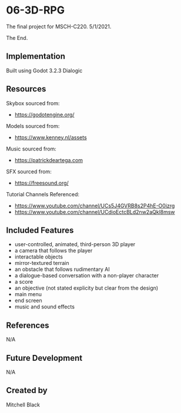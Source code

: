 # 06-3D-RPG
The final project for MSCH-C220. 5/1/2021.

The End.

## Implementation

Built using Godot 3.2.3
Dialogic

## Resources

Skybox sourced from:
- https://godotengine.org/

Models sourced from:
- https://www.kenney.nl/assets

Music sourced from:
- https://patrickdeartega.com

SFX sourced from:
- https://freesound.org/

Tutorial Channels Referenced:
- https://www.youtube.com/channel/UCs5J4GVRB8s2P4hE-O0izrg
- https://www.youtube.com/channel/UCdioEctcBLd2nw2aQkl8msw

## Included Features

- user-controlled, animated, third-person 3D player
- a camera that follows the player
- interactable objects
- mirror-textured terrain
- an obstacle that follows rudimentary AI
- a dialogue-based conversation with a non-player character
- a score
- an objective (not stated explicity but clear from the design)
- main menu
- end screen
- music and sound effects

## References

N/A

## Future Development

N/A

## Created by

Mitchell Black
